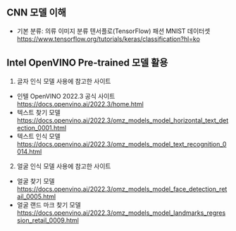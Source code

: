 ## CNN 모델 이해
* 기본 분류: 의류 이미지 분류 텐서플로(TensorFlow) 패션 MNIST 데이터셋 <br>
 https://www.tensorflow.org/tutorials/keras/classification?hl=ko

## Intel OpenVINO Pre-trained 모델 활용

1. 글자 인식 모델 사용에 참고한 사이트
 - 인텔 OpenVINO 2022.3 공식 사이트  https://docs.openvino.ai/2022.3/home.html
 - 텍스트 찾기 모델  https://docs.openvino.ai/2022.3/omz_models_model_horizontal_text_detection_0001.html
 - 텍스트 인식 모델  https://docs.openvino.ai/2022.3/omz_models_model_text_recognition_0014.html

2. 얼굴 인식 모델 사용에 참고한 사이트
 - 얼굴 찾기 모델  https://docs.openvino.ai/2022.3/omz_models_model_face_detection_retail_0005.html
 - 얼굴 랜드 마크 찾기 모델  https://docs.openvino.ai/2022.3/omz_models_model_landmarks_regression_retail_0009.html

